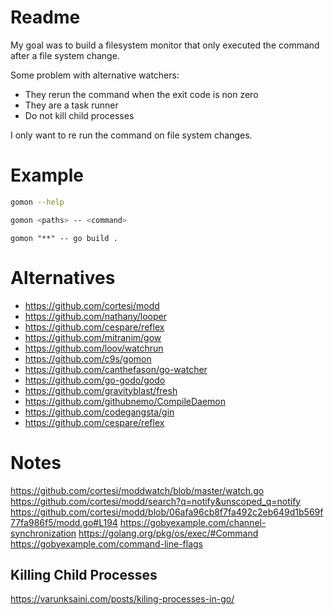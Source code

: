 # Readme

My goal was to build a filesystem monitor that only executed the command after a file system change.

Some problem with alternative watchers:

- They rerun the command when the exit code is non zero
- They are a task runner
- Do not kill child processes

I only want to re run the command on file system changes.

# Example

```sh
gomon --help
```

```sh
gomon <paths> -- <command>
```

```
gomon "**" -- go build .
```

# Alternatives

- https://github.com/cortesi/modd
- https://github.com/nathany/looper
- https://github.com/cespare/reflex
- https://github.com/mitranim/gow
- https://github.com/loov/watchrun
- https://github.com/c9s/gomon
- https://github.com/canthefason/go-watcher
- https://github.com/go-godo/godo 
- https://github.com/gravityblast/fresh
- https://github.com/githubnemo/CompileDaemon
- https://github.com/codegangsta/gin
- https://github.com/cespare/reflex

# Notes

https://github.com/cortesi/moddwatch/blob/master/watch.go
https://github.com/cortesi/modd/search?q=notify&unscoped_q=notify
https://github.com/cortesi/modd/blob/06afa96cb8f7fa492c2eb649d1b569f77fa986f5/modd.go#L194
https://gobyexample.com/channel-synchronization
https://golang.org/pkg/os/exec/#Command
https://gobyexample.com/command-line-flags

## Killing Child Processes

https://varunksaini.com/posts/kiling-processes-in-go/